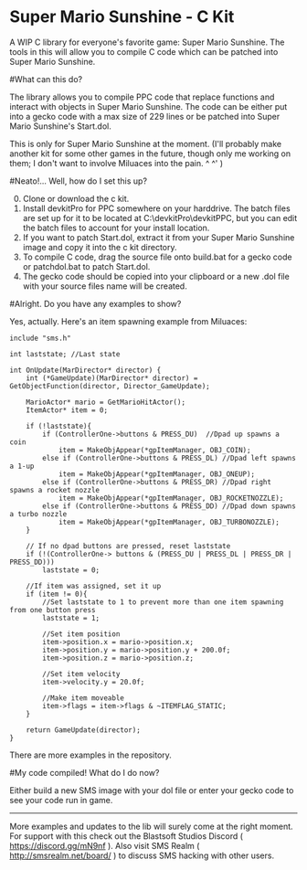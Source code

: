 # Super Mario Sunshine - C Kit
A WIP C library for everyone's favorite game: Super Mario Sunshine. The tools in this will allow you to compile C code which can be patched into Super Mario Sunshine.

#What can this do? 

The library allows you to compile PPC code that replace functions and interact with objects in Super Mario Sunshine. The code can be either put into a gecko code with a max size of 229 lines or be patched into Super Mario Sunshine's Start.dol.

This is only for Super Mario Sunshine at the moment. (I'll probably make another kit for some other games in the future, though only me working on them; I don't want to involve Miluaces into the pain. ^ ^' ) 

#Neato!... Well, how do I set this up? 

0. Clone or download the c kit.
0. Install devkitPro for PPC somewhere on your harddrive. The batch files are set up for it to be located at C:\devkitPro\devkitPPC, but you can edit the batch files to account for your install location.
0. If you want to patch Start.dol, extract it from your Super Mario Sunshine image and copy it into the c kit directory.
0. To compile C code, drag the source file onto build.bat for a gecko code or patchdol.bat to patch Start.dol. 
0. The gecko code should be copied into your clipboard or a new .dol file with your source files name will be created.


#Alright. Do you have any examples to show? 

Yes, actually. Here's an item spawning example from Miluaces: 

```
include "sms.h"

int laststate; //Last state

int OnUpdate(MarDirector* director) {	
	int (*GameUpdate)(MarDirector* director) = GetObjectFunction(director, Director_GameUpdate);
	
	MarioActor* mario = GetMarioHitActor();
	ItemActor* item = 0;
	
	if (!laststate){
		if (ControllerOne->buttons & PRESS_DU)	//Dpad up spawns a coin
			item = MakeObjAppear(*gpItemManager, OBJ_COIN);
		else if (ControllerOne->buttons & PRESS_DL) //Dpad left spawns a 1-up
			item = MakeObjAppear(*gpItemManager, OBJ_ONEUP);
		else if (ControllerOne->buttons & PRESS_DR) //Dpad right spawns a rocket nozzle
			item = MakeObjAppear(*gpItemManager, OBJ_ROCKETNOZZLE);
		else if (ControllerOne->buttons & PRESS_DD) //Dpad down spawns a turbo nozzle
			item = MakeObjAppear(*gpItemManager, OBJ_TURBONOZZLE);
	}
	
	// If no dpad buttons are pressed, reset laststate
	if (!(ControllerOne-> buttons & (PRESS_DU | PRESS_DL | PRESS_DR | PRESS_DD)))
		laststate = 0;
	
	//If item was assigned, set it up
	if (item != 0){
		//Set laststate to 1 to prevent more than one item spawning from one button press
		laststate = 1;
		
		//Set item position
		item->position.x = mario->position.x;
		item->position.y = mario->position.y + 200.0f;
		item->position.z = mario->position.z;
		
		//Set item velocity
		item->velocity.y = 20.0f;
		
		//Make item moveable
		item->flags = item->flags & ~ITEMFLAG_STATIC;
	}
	
	return GameUpdate(director);
}
```

There are more examples in the repository.

#My code compiled! What do I do now? 

Either build a new SMS image with your dol file or enter your gecko code to see your code run in game.

--- 

More examples and updates to the lib will surely come at the right moment. For support with this check out the Blastsoft Studios Discord ( https://discord.gg/mN9nf ).
Also visit SMS Realm ( http://smsrealm.net/board/ ) to discuss SMS hacking with other users.
